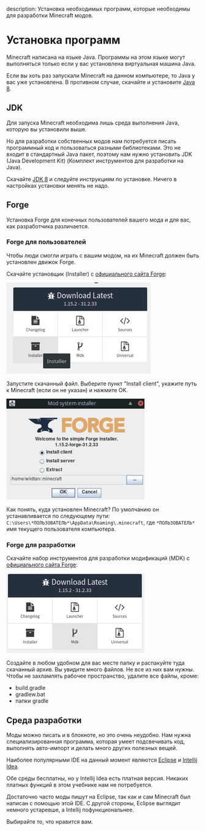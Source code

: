 description: Установка необходимых программ, которые необходимы для разработки Minecraft модов.

# Установка программ

Minecraft написана на языке Java. Программы на этом языке могут выполняться только если у вас установлена виртуальная машина Java.

Если вы хоть раз запускали Minecraft на данном компьютере, то Java у вас уже установлена. В противном случае, скачайте и установите [Java 8](https://java.com/ru/download/).

## JDK

Для запуска Minecraft необходима лишь среда выполнения Java, которую вы установили выше.

Но для разработки собственных модов нам потребуется писать программный код и пользоваться разными библиотеками. Это не входит в стандартный Java пакет,
поэтому нам нужно установить JDK (Java Development Kit) (Комплект инструментов для разработки на Java).

Скачайте [JDK 8](http://www.oracle.com/technetwork/java/javase/downloads/jdk8-downloads-2133151.html) и следуйте инструкциям по установке. Ничего в настройках установки менять не надо.

## Forge

Установка Forge для конечных пользователей вашего мода и для вас, как разработчика различается.

### Forge для пользователей

Чтобы люди смогли играть с вашим модом, на их Minecraft должен быть установлен движок Forge.

Скачайте установщик (Installer) с [официального сайта Forge](https://files.minecraftforge.net/):

![Картинка скачивания установщика](images/download_installer_1.png)

Запустите скачанный файл. Выберите пункт "Install client", укажите путь к Minecraft (если он не указан) и нажмите
OK.

![Картинка установщика](images/installer_1.png)

Как понять, куда установлен Minecraft? По умолчанию он устанавливается по следующему пути:
`C:\Users\*ПОЛЬЗОВАТЕЛЬ*\AppData\Roaming\.minecraft`, где `*ПОЛЬЗОВАТЕЛЬ*` имя текущего пользователя компьютера.

### Forge для разработки

Скачайте набор инструментов для разработки модификаций (MDK) с [официального сайта Forge](https://files.minecraftforge.net/):

![Картинка скачивания MDK](images/download_mdk_1.png)

Создайте в любом удобном для вас месте папку и распакуйте туда скачанный архив. Вы увидите много файлов.
Не все из них вам нужны. Чтобы не захламлять рабочее пространство, удалите все файлы, кроме:

* build.gradle
* gradlew.bat
* папки gradle

## Среда разработки

Моды можно писать и в блокноте, но это очень неудобно. Нам нужна специализированная программа, которая
умеет подсвечивать код, выполнять авто-импорт и делать много других полезных вещей.

Наиболее популярными IDE на данный момент являются [Eclipse](https://www.eclipse.org/downloads/) и [Intellij Idea](https://www.jetbrains.com/idea/#chooseYourEdition).

Обе среды бесплатны, но у Intellij Idea есть платная версия. Никаких платных функций в этом учебнике нам
не потребуется.

Достаточно часто моды пишут на Eclipse, так как и сам Minecraft был написан с помощью этой IDE.
С другой стороны, Eclipse выглядит немного устаревше, а Intellij пофункциональнее.

Выбирайте то, что нравится вам.
